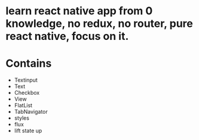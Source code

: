 # learn react native app from 0 knowledge, no redux, no router, pure react native, focus on it.

# Contains

* Textinput
* Text
* Checkbox
* View
* FlatList
* TabNavigator
* styles
* flux
* lift state up